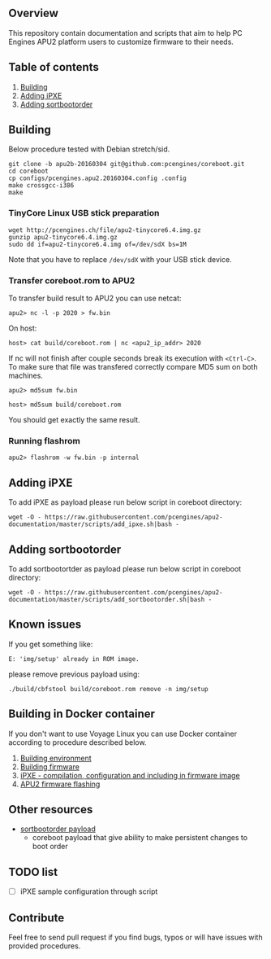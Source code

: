 Overview
--------

This repository contain documentation and scripts that aim to help PC Engines
APU2 platform users to customize firmware to their needs.

Table of contents
-----------------

1. [Building](#building)
2. [Adding iPXE](#adding-ipxe)
3. [Adding sortbootorder](#adding-sortbootorder)

## Building

Below procedure tested with Debian stretch/sid.

```
git clone -b apu2b-20160304 git@github.com:pcengines/coreboot.git
cd coreboot
cp configs/pcengines.apu2.20160304.config .config
make crossgcc-i386
make
```

### TinyCore Linux USB stick preparation

```
wget http://pcengines.ch/file/apu2-tinycore6.4.img.gz
gunzip apu2-tinycore6.4.img.gz
sudo dd if=apu2-tinycore6.4.img of=/dev/sdX bs=1M
```

Note that you have to replace `/dev/sdX` with your USB stick device.

### Transfer coreboot.rom to APU2

To transfer build result to APU2 you can use netcat:

```
apu2> nc -l -p 2020 > fw.bin
```

On host:

```
host> cat build/coreboot.rom | nc <apu2_ip_addr> 2020
```

If nc will not finish after couple seconds break its execution with `<Ctrl-C>`.
To make sure that file was transfered correctly compare MD5 sum on both
machines.

```
apu2> md5sum fw.bin
```

```
host> md5sum build/coreboot.rom
```

You should get exactly the same result.

### Running flashrom

```
apu2> flashrom -w fw.bin -p internal
```

## Adding iPXE

To add iPXE as payload please run below script in coreboot directory:

```
wget -O - https://raw.githubusercontent.com/pcengines/apu2-documentation/master/scripts/add_ipxe.sh|bash -
```

## Adding sortbootorder

To add sortbootortder as payload please run below script in coreboot directory:

```
wget -O - https://raw.githubusercontent.com/pcengines/apu2-documentation/master/scripts/add_sortbootorder.sh|bash -
```

## Known issues

If you get something like:

```
E: 'img/setup' already in ROM image.
```

please remove previous payload using:

```
./build/cbfstool build/coreboot.rom remove -n img/setup
```

Building in Docker container
----------------------------

If you don't want to use Voyage Linux you can use Docker container according to
procedure described below.

1. [Building environment](docs/building_env.md)
2. [Building firmware](docs/building_firmware.md)
3. [iPXE - compilation, configuration and including in firmware image](docs/ipxe_compile.md)
4. [APU2 firmware flashing](docs/firmware_flashing.md)

Other resources
----------------

* [sortbootorder payload](https://github.com/pcengines/sortbootorde://github.com/pcengines/sortbootorder)
  - coreboot payload that give ability to make persistent changes to boot order

TODO list
---------

- [ ] iPXE sample configuration through script

Contribute
----------

Feel free to send pull request if you find bugs, typos or will have issues with
provided procedures.
